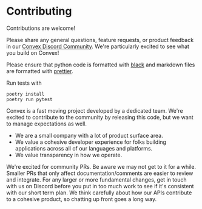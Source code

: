 # Contributing

Contributions are welcome!

Please share any general questions, feature requests, or product feedback in our
[Convex Discord Community](https://convex.dev/community). We're particularly
excited to see what you build on Convex!

Please ensure that python code is formatted with
[black](https://pypi.org/project/black/) and markdown files are formatted with
[prettier](https://prettier.io/).

Run tests with

```
poetry install
poetry run pytest
```

Convex is a fast moving project developed by a dedicated team. We're excited to
contribute to the community by releasing this code, but we want to manage
expectations as well.

- We are a small company with a lot of product surface area.
- We value a cohesive developer experience for folks building applications
  across all of our languages and platforms.
- We value transparency in how we operate.

We're excited for community PRs. Be aware we may not get to it for a while.
Smaller PRs that only affect documentation/comments are easier to review and
integrate. For any larger or more fundamental changes, get in touch with us on
Discord before you put in too much work to see if it's consistent with our short
term plan. We think carefully about how our APIs contribute to a cohesive
product, so chatting up front goes a long way.
